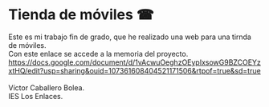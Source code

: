 # Tienda de móviles ☎

Este es mi trabajo fin de grado, que he realizado una web para una tirnda de móviles.<br>
Con este enlace se accede a la memoria del proyecto.<br>
https://docs.google.com/document/d/1vAcwuOeghzOEypIxsowG9BZCOEYzxtHQ/edit?usp=sharing&ouid=107361608404521171506&rtpof=true&sd=true
<br><br>
Víctor Caballero Bolea.<br>
IES Los Enlaces.
